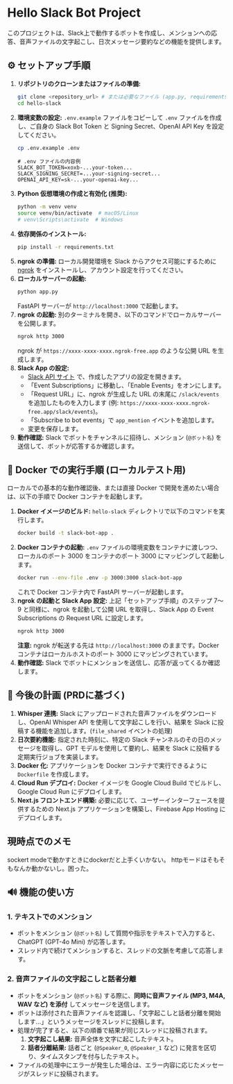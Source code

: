 # Hello Slack Bot Project

このプロジェクトは、Slack上で動作するボットを作成し、メンションへの応答、音声ファイルの文字起こし、日次メッセージ要約などの機能を提供します。

## :gear: セットアップ手順

1.  **リポジトリのクローンまたはファイルの準備:**
    ```bash
    git clone <repository_url> # または必要なファイル (app.py, requirements.txt, .env.example) を準備
    cd hello-slack
    ```
2.  **環境変数の設定:**
    `.env.example` ファイルをコピーして `.env` ファイルを作成し、ご自身の Slack Bot Token と Signing Secret、OpenAI API Key を設定してください。
    ```bash
    cp .env.example .env
    ```
    ```dotenv
    # .env ファイルの内容例
    SLACK_BOT_TOKEN=xoxb-...your-token...
    SLACK_SIGNING_SECRET=...your-signing-secret...
    OPENAI_API_KEY=sk-...your-openai-key...
    ```
3.  **Python 仮想環境の作成と有効化 (推奨):**
    ```bash
    python -m venv venv
    source venv/bin/activate  # macOS/Linux
    # venv\Scripts\activate  # Windows
    ```
4.  **依存関係のインストール:**
    ```bash
    pip install -r requirements.txt
    ```
5.  **ngrok の準備:**
    ローカル開発環境を Slack からアクセス可能にするために [ngrok](https://ngrok.com/) をインストールし、アカウント設定を行ってください。
6.  **ローカルサーバーの起動:**
    ```bash
    python app.py
    ```
    FastAPI サーバーが `http://localhost:3000` で起動します。
7.  **ngrok の起動:**
    別のターミナルを開き、以下のコマンドでローカルサーバーを公開します。
    ```bash
    ngrok http 3000
    ```
    ngrok が `https://xxxx-xxxx-xxxx.ngrok-free.app` のような公開 URL を生成します。
8.  **Slack App の設定:**
    *   [Slack API サイト](https://api.slack.com/apps) で、作成したアプリの設定を開きます。
    *   「Event Subscriptions」に移動し、「Enable Events」をオンにします。
    *   「Request URL」に、ngrok が生成した URL の末尾に `/slack/events` を追加したものを入力します (例: `https://xxxx-xxxx-xxxx.ngrok-free.app/slack/events`)。
    *   「Subscribe to bot events」で `app_mention` イベントを追加します。
    *   変更を保存します。
9.  **動作確認:**
    Slack でボットをチャンネルに招待し、メンション (`@ボット名`) を送信して、ボットが応答するか確認します。

## :whale: Docker での実行手順 (ローカルテスト用)

ローカルでの基本的な動作確認後、または直接 Docker で開発を進めたい場合は、以下の手順で Docker コンテナを起動します。

1.  **Docker イメージのビルド:**
    `hello-slack` ディレクトリで以下のコマンドを実行します。
    ```bash
    docker build -t slack-bot-app .
    ```
2.  **Docker コンテナの起動:**
    `.env` ファイルの環境変数をコンテナに渡しつつ、ローカルのポート 3000 をコンテナのポート 3000 にマッピングして起動します。
    ```bash
    docker run --env-file .env -p 3000:3000 slack-bot-app
    ```
    これで Docker コンテナ内で FastAPI サーバーが起動します。
3.  **ngrok の起動と Slack App 設定:**
    上記「セットアップ手順」のステップ 7〜9 と同様に、ngrok を起動して公開 URL を取得し、Slack App の Event Subscriptions の Request URL に設定します。
    ```bash
    ngrok http 3000
    ```
    **注意:** ngrok が転送する先は `http://localhost:3000` のままです。Docker コンテナはローカルホストのポート 3000 にマッピングされています。
4.  **動作確認:**
    Slack でボットにメンションを送信し、応答が返ってくるか確認します。

## :rocket: 今後の計画 (PRDに基づく)

1.  **Whisper 連携:** Slack にアップロードされた音声ファイルをダウンロードし、OpenAI Whisper API を使用して文字起こしを行い、結果を Slack に投稿する機能を追加します。(`file_shared` イベントの処理)
2.  **日次要約機能:** 指定された時刻に、特定の Slack チャンネルのその日のメッセージを取得し、GPT モデルを使用して要約し、結果を Slack に投稿する定期実行ジョブを実装します。
3.  **Docker 化:** アプリケーションを Docker コンテナで実行できるように `Dockerfile` を作成します。
4.  **Cloud Run デプロイ:** Docker イメージを Google Cloud Build でビルドし、Google Cloud Run にデプロイします。
5.  **Next.js フロントエンド構築:** 必要に応じて、ユーザーインターフェースを提供するための Next.js アプリケーションを構築し、Firebase App Hosting にデプロイします。 


## 現時点でのメモ

sockert modeで動かすときにdockerだと上手くいかない。
httpモードはそもそもなんか動かないし。困った。

## :loud_sound: 機能の使い方

### 1. テキストでのメンション

*   ボットをメンション (`@ボット名`) して質問や指示をテキストで入力すると、ChatGPT (GPT-4o Mini) が応答します。
*   スレッド内で続けてメンションすると、スレッドの文脈を考慮して応答します。

### 2. 音声ファイルの文字起こしと話者分離

*   ボットをメンション (`@ボット名`) する際に、**同時に音声ファイル (MP3, M4A, WAV など) を添付** してメッセージを送信します。
*   ボットは添付された音声ファイルを認識し、「文字起こしと話者分離を開始します...」というメッセージをスレッドに投稿します。
*   処理が完了すると、以下の順番で結果が同じスレッドに投稿されます。
    1.  **文字起こし結果:** 音声全体を文字に起こしたテキスト。
    2.  **話者分離結果:** 話者ごと (`@Speaker_0`, `@Speaker_1` など) に発言を区切り、タイムスタンプを付与したテキスト。
*   ファイルの処理中にエラーが発生した場合は、エラー内容に応じたメッセージがスレッドに投稿されます。